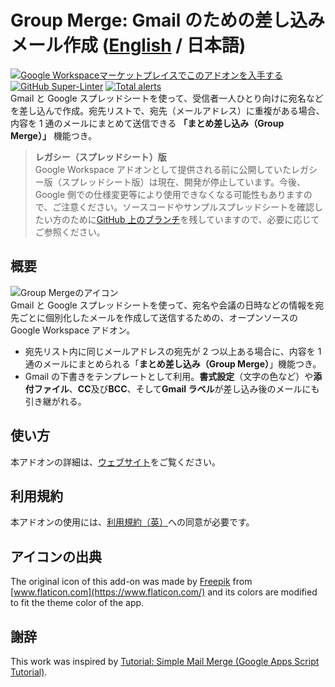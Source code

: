 # Group Merge: Gmail のための差し込みメール作成 ([English](https://github.com/ttsukagoshi/mail-merge-for-gmail) / 日本語)

[![Google Workspaceマーケットプレイスでこのアドオンを入手する](https://img.shields.io/badge/Google%20Workspace%20Add--on-Available-green)](https://workspace.google.com/marketplace/app/group_merge_mail_merge_for_gmail/586770229603) [![GitHub Super-Linter](https://github.com/ttsukagoshi/mail-merge-for-gmail/workflows/Lint%20Code%20Base/badge.svg)](https://github.com/marketplace/actions/super-linter) [![Total alerts](https://img.shields.io/lgtm/alerts/g/ttsukagoshi/mail-merge-for-gmail.svg?logo=lgtm&logoWidth=18)](https://lgtm.com/projects/g/ttsukagoshi/mail-merge-for-gmail/alerts/)  
Gmail と Google スプレッドシートを使って、受信者一人ひとり向けに宛名などを差し込んで作成。宛先リストで、宛先（メールアドレス）に重複がある場合、内容を 1 通のメールにまとめて送信できる **「まとめ差し込み（Group Merge）」** 機能つき。

> **レガシー（スプレッドシート）版**  
> Google Workspace アドオンとして提供される前に公開していたレガシー版（スプレッドシート版）は現在、開発が停止しています。今後、Google 側での仕様変更等により使用できなくなる可能性もありますので、ご注意ください。ソースコードやサンプルスプレッドシートを確認したい方のために[GitHub 上のブランチ](https://github.com/ttsukagoshi/mail-merge-for-gmail/tree/legacy-v1.8.0-spreadsheet)を残していますので、必要に応じてご参照ください。

## 概要

![Group Mergeのアイコン](https://lh3.googleusercontent.com/pw/ACtC-3eZPKFkzQJvMs2P_HgJIwNRSy1OGklUpOr0gm9ncC3OGcJw-nVvNUDYta6mMWo3d57gEc9KD_KV-UNOJvcTCBjGru3MG1KUpzP3z15I-bjEfT3u1V12mzRQrcA89pzb_RoIbINO3B1WxT4qP0KefNs=s96-no)  
Gmail と Google スプレッドシートを使って、宛名や会議の日時などの情報を宛先ごとに個別化したメールを作成して送信するための、オープンソースの Google Workspace アドオン。

- 宛先リスト内に同じメールアドレスの宛先が 2 つ以上ある場合に、内容を 1 通のメールにまとめられる「**まとめ差し込み（Group Merge）**」機能つき。
- Gmail の下書きをテンプレートとして利用。**書式設定**（文字の色など）や**添付ファイル**、**CC**及び**BCC**、そして**Gmail ラベル**が差し込み後のメールにも引き継がれる。

## 使い方

本アドオンの詳細は、[ウェブサイト](https://www.scriptable-assets.page/ja/add-ons/group-merge/)をご覧ください。

## 利用規約

本アドオンの使用には、[利用規約（英）](https://www.scriptable-assets.page/ja/add-ons/group-merge/#%E5%88%A9%E7%94%A8%E8%A6%8F%E7%B4%84)への同意が必要です。

## アイコンの出典

The original icon of this add-on was made by [Freepik](https://www.freepik.com) from [www.flaticon.com](https://www.flaticon.com/) and its colors are modified to fit the theme color of the app.

## 謝辞

This work was inspired by [Tutorial: Simple Mail Merge (Google Apps Script Tutorial)](https://developers.google.com/apps-script/articles/mail_merge).
